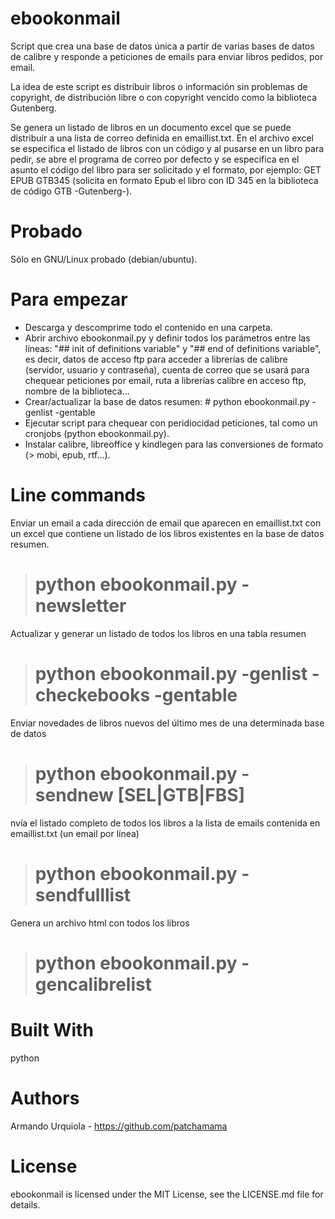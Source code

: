 # ebookonmail
Script que crea una base de datos única a partir de varias bases de datos de calibre y responde a peticiones de emails para enviar libros pedidos, por email.

La idea de este script es distribuir libros o información sin problemas de copyright, de distribución libre o con copyright vencido como la biblioteca Gutenberg.

Se genera un listado de libros en un documento excel que se puede distribuir a una lista de correo definida en emaillist.txt. En el archivo excel se especifica el listado de libros con un código y al pusarse en un libro para pedir, se abre el programa de correo por defecto y se especifica en el asunto el código del libro para ser solicitado y el formato, por ejemplo: GET EPUB GTB345 (solicita en formato Epub el libro con ID 345 en la biblioteca de código GTB -Gutenberg-).

# Probado
Sólo en GNU/Linux probado (debian/ubuntu).

# Para empezar
- Descarga y descomprime todo el contenido en una carpeta.
- Abrir archivo ebookonmail.py y definir todos los parámetros entre las líneas: "## init of definitions variable" y "## end of definitions variable", es decir, datos de acceso ftp para acceder a librerías de calibre (servidor, usuario y contraseña), cuenta de correo que se usará para chequear peticiones por email, ruta a librerías calibre en acceso ftp, nombre de la biblioteca...
- Crear/actualizar la base de datos resumen: # python ebookonmail.py -genlist -gentable
- Ejecutar script para chequear con peridiocidad peticiones, tal como un cronjobs (python ebookonmail.py). 
- Instalar calibre, libreoffice y kindlegen para las conversiones de formato (> mobi, epub, rtf...).

# Line commands
Enviar un email a cada dirección de email que aparecen en emaillist.txt con un excel que contiene un listado de los libros existentes en la base de datos resumen.
># python ebookonmail.py -newsletter 

Actualizar y generar un listado de todos los libros en una tabla resumen
># python ebookonmail.py -genlist -checkebooks -gentable 

Enviar novedades de libros nuevos del último mes de una determinada base de datos
># python ebookonmail.py -sendnew [SEL|GTB|FBS]

nvía el listado completo de todos los libros a la lista de emails contenida en emaillist.txt (un email por línea)
># python ebookonmail.py -sendfulllist

Genera un archivo html con todos los libros
># python ebookonmail.py -gencalibrelist

# Built With
python 

# Authors
Armando Urquiola - https://github.com/patchamama

# License
ebookonmail is licensed under the MIT License, see the LICENSE.md file for details.
